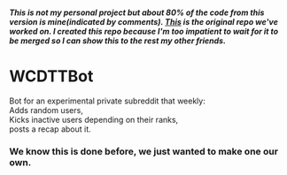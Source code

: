 ##### This is not my personal project but about 80% of the code from this version is mine(indicated by comments). [This](https://github.com/JacobAButler/WeCanDoThisTooBot) is the original repo we've worked on. I created this repo because I'm too impatient to wait for it to be merged so I can show this to the rest my other friends.
# WCDTTBot
Bot for an experimental private subreddit that weekly:\
Adds random users,\
Kicks inactive users depending on their ranks,\
posts a recap about it.
### We know this is done before, we just wanted to make one our own.
